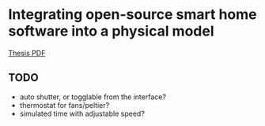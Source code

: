 # Integrating open-source smart home software into a physical model

[Thesis PDF](https://github.com/gombossb/thesis/blob/master/doc/gombos_sandor_bence_thesis_smart_home_sw.pdf)

## TODO
- auto shutter, or togglable from the interface?
- thermostat for fans/peltier?
- simulated time with adjustable speed?
